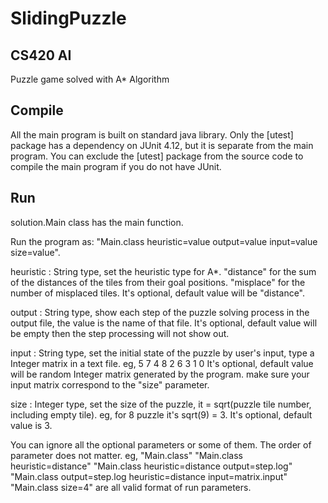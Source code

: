 SlidingPuzzle
=============

CS420 AI
--------
Puzzle game solved with A* Algorithm

Compile
-------
All the main program is built on standard java library. Only the [utest] package has a dependency on JUnit 4.12, but it is separate from the main program. You can exclude the [utest] package from the source code to compile the main program if you do not have JUnit.

Run
---
solution.Main class has the main function.

Run the program as: "Main.class heuristic=value output=value input=value size=value".

heuristic :     String type, set the heuristic type for A*.
                "distance" for the sum of the distances of the tiles from their goal positions.
                "misplace" for the number of misplaced tiles.
                It's optional, default value will be "distance".

output :        String type, show each step of the puzzle solving process in the output file, the value is the name of that file.
                It's optional, default value will be empty then the step processing will not show out.

input :         String type, set the initial state of the puzzle by user's input, type a Integer matrix in a text file.
                eg, 5 7 4
                    8 2 6
                    3 1 0
                It's optional, default value will be random Integer matrix generated by the program.
                make sure your input matrix correspond to the "size" parameter.

size :          Integer type, set the size of the puzzle, it = sqrt(puzzle tile number, including empty tile).
                eg, for 8 puzzle it's sqrt(9) = 3.
                It's optional, default value is 3.

You can ignore all the optional parameters or some of them. The order of parameter does not matter.
eg, "Main.class"
    "Main.class heuristic=distance"
    "Main.class heuristic=distance output=step.log"
    "Main.class output=step.log heuristic=distance input=matrix.input"
    "Main.class size=4"
are all valid format of run parameters.